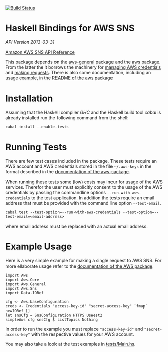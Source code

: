 [![Build Status](https://travis-ci.org/alephcloud/hs-aws-sns.svg?branch=master)](https://travis-ci.org/alephcloud/hs-aws-sns)


Haskell Bindings for AWS SNS
============================

*API Version 2013-03-31*

[Amazon AWS SNS API Reference](http://docs.aws.amazon.com/sns/2010-03-31/APIReference/Welcome.html)

This package depends on the [aws-general](https://github.com/alephcloud/hs-aws-general) package
and the [aws](https://github.com/aristidb/aws) package. From the latter the it borrows the
machinery for [managing AWS credentials](https://hackage.haskell.org/package/aws-0.9/docs/Aws.html#g:17)
and [making requests](https://hackage.haskell.org/package/aws-0.9/docs/Aws.html). There
is also some documentation, including an usage example, in the
[README of the aws package](https://github.com/aristidb/aws/blob/master/README.org)


Installation
============

Assuming that the Haskell compiler *GHC* and the Haskell build tool *cabal* is already
installed run the following command from the shell:

~~~{.sh}
cabal install --enable-tests
~~~

Running Tests
=============

There are few test cases included in the package. These tests require an AWS account
and AWS credentials stored in the file `~/.aws-keys` in the format described in the
[documentation of the aws package](https://hackage.haskell.org/package/aws-0.9/docs/Aws.html#g:17).

When running these tests some (low) costs may incur for usage of the AWS services.
Therefor the user must explicitly consent to the usage of the AWS credentials by
passing the commandline options `--run-with-aws-credentials` to the test application.
In addition the tests require an email address that must be provided with the
command line option `--test-email`.

~~~{.sh}
cabal test --test-option=--run-with-aws-credentials --test-option=--test-email=<email-address>
~~~

where email address must be replaced with an actual email address.

Example Usage
=============

Here is a very simple example for making a single request to AWS SNS. For more ellaborate
usage refer to the [documentation of the AWS package](https://hackage.haskell.org/package/aws).

~~~{.haskell}
import Aws
import Aws.Core
import Aws.General
import Aws.Sns
import Data.IORef

cfg <- Aws.baseConfiguration
creds <- Credentials "access-key-id" "secret-access-key" `fmap` newIORef []
let snsCfg = SnsConfiguration HTTPS UsWest2
simpleAws cfg snsCfg $ ListTopics Nothing
~~~

In order to run the example you must replace `"access-key-id"` and
`"secret-access-key"` with the respective values for your AWS account.

You may also take a look at the test examples in
[tests/Main.hs](https://github.com/alephcloud/hs-aws-sns/blob/master/tests/Main.hs).


